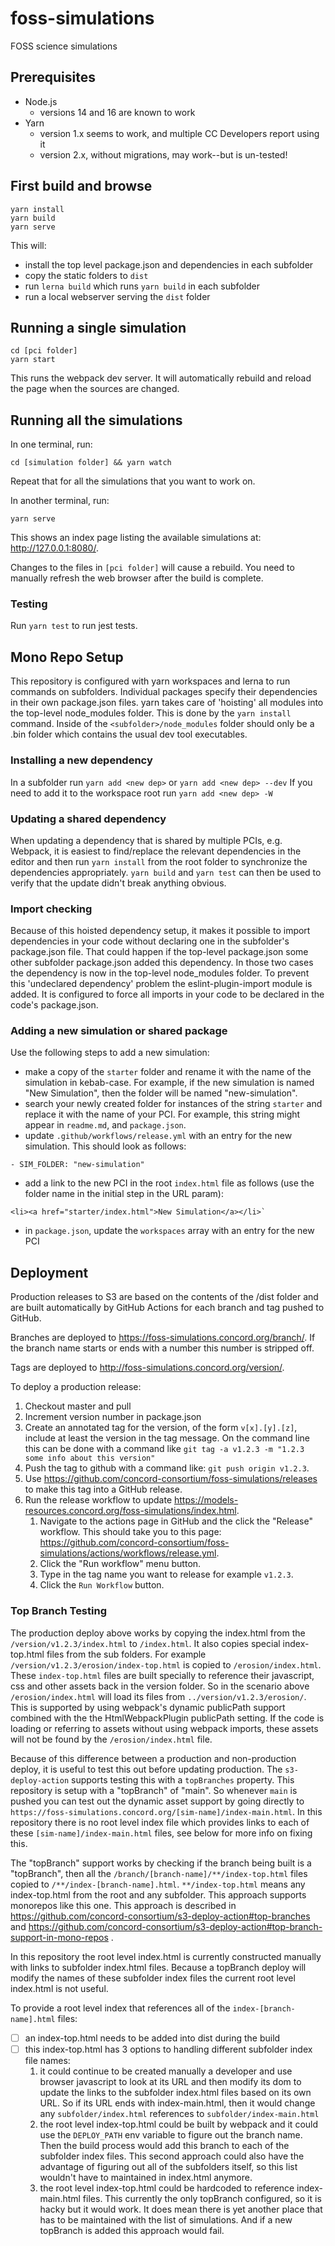 # foss-simulations
FOSS science simulations

## Prerequisites

- Node.js
  - versions 14 and 16 are known to work
- Yarn
  - version 1.x seems to work, and multiple CC Developers report using it
  - version 2.x, without migrations, may work--but is un-tested!

## First build and browse

```
yarn install
yarn build
yarn serve
```

This will:
- install the top level package.json and dependencies in each subfolder
- copy the static folders to `dist`
- run `lerna build` which runs `yarn build` in each subfolder
- run a local webserver serving the `dist` folder

## Running a single simulation

```
cd [pci folder]
yarn start
```

This runs the webpack dev server. It will automatically rebuild and reload the page when the sources are changed.

## Running all the simulations

In one terminal, run:
```
cd [simulation folder] && yarn watch
```
Repeat that for all the simulations that you want to work on.


In another terminal, run:
```
yarn serve
```

This shows an index page listing the available simulations at: http://127.0.0.1:8080/.

Changes to the files in `[pci folder]` will cause a rebuild.
You need to manually refresh the web browser after the build is complete.

### Testing

Run `yarn test` to run jest tests.

## Mono Repo Setup

This repository is configured with yarn workspaces and lerna to run commands on subfolders.
Individual packages specify their dependencies in their own package.json files.
yarn takes care of 'hoisting' all modules into the top-level node_modules folder. This is done by the `yarn install` command.
Inside of the `<subfolder>/node_modules` folder should only be a .bin folder which contains the usual dev tool executables.

### Installing a new dependency

In a subfolder run `yarn add <new dep>` or `yarn add <new dep> --dev`
If you need to add it to the workspace root run `yarn add <new dep> -W`

### Updating a shared dependency

When updating a dependency that is shared by multiple PCIs, e.g. Webpack, it is easiest to find/replace the relevant dependencies in the editor and then run `yarn install` from the root folder to synchronize the dependencies appropriately. `yarn build` and `yarn test` can then be used to verify that the update didn't break anything obvious.

### Import checking

Because of this hoisted dependency setup, it makes it possible to import dependencies in your code without declaring one in the subfolder's package.json file. That could happen if the top-level package.json some other subfolder package.json added this dependency. In those two cases the dependency is now in the top-level node_modules folder. To prevent this 'undeclared dependency' problem the eslint-plugin-import module is added. It is configured to force all imports in your code to be declared in the code's package.json.

### Adding a new simulation or shared package

Use the following steps to add a new simulation:
- make a copy of the `starter` folder and rename it with the name of the simulation in kebab-case.
  For example, if the new simulation is named "New Simulation", then the folder will be named "new-simulation".
- search your newly created folder for instances of the string `starter` and replace it with the name of your PCI. For example, this string might appear in `readme.md`, and `package.json`.
- update `.github/workflows/release.yml` with an entry for the new simulation. This should look as follows:

```
- SIM_FOLDER: "new-simulation"
```
- add a link to the new PCI in the root `index.html` file as follows (use the folder name in the initial step in the URL param):

```
<li><a href="starter/index.html">New Simulation</a></li>`
```

- in `package.json`, update the `workspaces` array with an entry for the new PCI

## Deployment

Production releases to S3 are based on the contents of the /dist folder and are built automatically by GitHub Actions
for each branch and tag pushed to GitHub.

Branches are deployed to https://foss-simulations.concord.org/branch/<name>.
If the branch name starts or ends with a number this number is stripped off.

Tags are deployed to http://foss-simulations.concord.org/version/<name>.

To deploy a production release:

1. Checkout master and pull
2. Increment version number in package.json
3. Create an annotated tag for the version, of the form `v[x].[y].[z]`, include at least the version in the tag message. On the command line this can be done with a command like `git tag -a v1.2.3 -m "1.2.3 some info about this version"`
4. Push the tag to github with a command like: `git push origin v1.2.3`.
5. Use https://github.com/concord-consortium/foss-simulations/releases to make this tag into a GitHub release.
6. Run the release workflow to update https://models-resources.concord.org/foss-simulations/index.html.
    1. Navigate to the actions page in GitHub and the click the "Release" workflow. This should take you to this page: https://github.com/concord-consortium/foss-simulations/actions/workflows/release.yml.
    2. Click the "Run workflow" menu button.
    3. Type in the tag name you want to release for example `v1.2.3`.
    4. Click the `Run Workflow` button.

### Top Branch Testing

The production deploy above works by copying the index.html from the `/version/v1.2.3/index.html` to `/index.html`. It also copies special index-top.html files from the sub folders. For example `/version/v1.2.3/erosion/index-top.html` is copied to `/erosion/index.html`.  These `index-top.html` files are built specially to reference their javascript, css and other assets back in the version folder. So in the scenario above `/erosion/index.html` will load its files from `../version/v1.2.3/erosion/`. This is supported by using webpack's dynamic publicPath support combined with the the HtmlWebpackPlugin publicPath setting. If the code is loading or referring to assets without using webpack imports, these assets will not be found by the `/erosion/index.html` file.

Because of this difference between a production and non-production deploy, it is useful to test this out before updating production. The `s3-deploy-action` supports testing this with a `topBranches` property. This repository is setup with a "topBranch" of "main". So whenever `main` is pushed you can test out the dynamic asset support by going directly to `https://foss-simulations.concord.org/[sim-name]/index-main.html`.  In this repository there is no root level index file which provides links to each of these `[sim-name]/index-main.html` files, see below for more info on fixing this.

The "topBranch" support works by checking if the branch being built is a "topBranch", then all the `/branch/[branch-name]/**/index-top.html` files copied to `/**/index-[branch-name].html`. `**/index-top.html` means any index-top.html from the root and any subfolder. This approach supports monorepos like this one. This approach is described in https://github.com/concord-consortium/s3-deploy-action#top-branches and https://github.com/concord-consortium/s3-deploy-action#top-branch-support-in-mono-repos . 

In this repository the root level index.html is currently constructed manually with links to subfolder index.html files. Because a topBranch deploy will modify the names of these subfolder index files the current root level index.html is not useful. 

To provide a root level index that references all of the `index-[branch-name].html` files:
- [ ] an index-top.html needs to be added into dist during the build
- [ ] this index-top.html has 3 options to handling different subfolder index file names:
  1. it could continue to be created manually a developer and use browser javascript to look at its URL and then modify its dom to update the links to the subfolder index.html files based on its own URL. So if its URL ends with index-main.html, then it would change any `subfolder/index.html` references to `subfolder/index-main.html`
  2. the root level index-top.html could be built by webpack and it could use the `DEPLOY_PATH` env variable to figure out the branch name. Then the build process would add this branch to each of the subfolder index files. This second approach could also have the advantage of figuring out all of the subfolders itself, so this list wouldn't have to maintained in index.html anymore.
  3. the root level index-top.html could be hardcoded to reference index-main.html files. This currently the only topBranch configured, so it is hacky but it would work. It does mean there is yet another place that has to be maintained with the list of simulations. And if a new topBranch is added this approach would fail.
